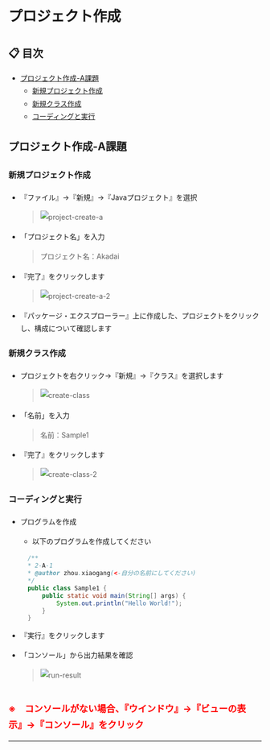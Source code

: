 <style>  
  body {
    line-height: 1.8;
  }
  span.tips {
    color: red;
    font-size: 18px;
    font-weight: bold;
  }
  span.link {
    font-size: 18px;
  }
</style>

# プロジェクト作成

<span class="link">

</span>

## 📋 目次
  - [プロジェクト作成-A課題](#project-a-create)
    - [新規プロジェクト作成](#create-new-project)
    - [新規クラス作成](#create-new-class)
    - [コーディングと実行](#coding-and-run)  

<h2 id="project-a-create"> プロジェクト作成-A課題</h2>

<h3 id="create-new-project"> 新規プロジェクト作成</h3>

  - 『ファイル』->『新規』->『Javaプロジェクト』を選択<br>
     >![project-create-a](/images/projectA/project-create-1.jpg)
  - 「プロジェクト名」を入力
     > プロジェクト名：Akadai <br>
  - 『完了』をクリックします<br>
     >![project-create-a-2](/images/projectA/project-create-2.jpg)
  - 『パッケージ・エクスプローラー』上に作成した、プロジェクトをクリックし、構成について確認します<br>

<h3 id="create-new-class"> 新規クラス作成</h3>

  - プロジェクトを右クリック->『新規』->『クラス』を選択します<br>
     >![create-class](/images/projectA/class-create-1.jpg)
  - 「名前」を入力
     >名前：Sample1<br>
  - 『完了』をクリックします
     >![create-class-2](/images/projectA/class-create-2.jpg)

<h3 id="coding-and-run"> コーディングと実行</h3>

  - プログラムを作成
     - 以下のプログラムを作成してください

     ```java
       /**
       * 2-A-1
       * @author zhou.xiaogang(<-自分の名前にしてください)
       */
       public class Sample1 {
           public static void main(String[] args) {
               System.out.println("Hello World!");
           }
       }
     ```
  - 『実行』をクリックします
  - 「コンソール」から出力結果を確認
    >![run-result](/images/projectA/run-result.jpg)

<br>
<span class="tips">
    ※　コンソールがない場合、『ウインドウ』->『ビューの表示』->『コンソール』をクリック
</span>

---




